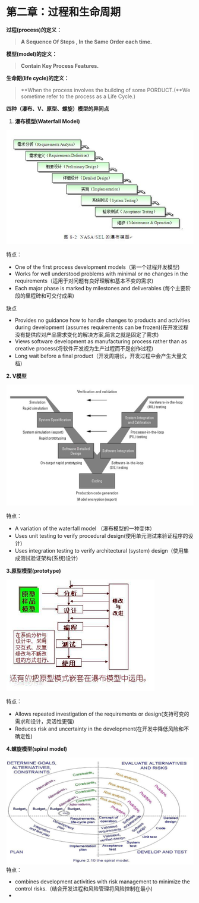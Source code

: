 # 第二章：过程和生命周期

**过程\(process\)的定义：**

> **A   Sequence Of  Steps , In the Same Order each time.**

**模型\(model\)的定义：**

> **Contain Key Process Features.**

**生命期\(life cycle\)的定义：**

> **When the process involves the building of some PORDUCT.\(**We sometime refer to the process as a Life Cycle.\)



**四种（瀑布、V、原型、螺旋）模型的异同点**

1. **瀑布模型\(Waterfall Model\)**

![](/assets/timg.jpeg)

特点：

* One of the first process development models（第一个过程开发模型\)
* Works for well understood problems with minimal or no changes in the requirements（适用于对问题有良好理解和基本不变的需求\)
* Each major phase is marked by milestones and deliverables \(每个主要阶段的里程碑和可交付成果\)

缺点

* Provides no guidance how to handle changes to products and activities during development \(assumes requirements can be frozen\)\(在开发过程没有提供应对产品需求变化的解决方案,简言之就是固定了需求\)
* Views software development as manufacturing process rather than as creative process\(将软件开发视为生产过程而不是创作过程\)
* Long wait before a final product（开发周期长，开发过程中会产生大量文档\)

**2. V模型**

![](/assets/timg-1.jpeg)

特点：

* A variation of the waterfall model	（瀑布模型的一种变体）
* Uses unit testing to verify procedural design\(使用单元测试来验证程序的设计\)
* Uses integration testing to verify architectural \(system\) design（使用集成测试验证架构\(系统\)设计\)

**3.原型模型\(prototype\)**

![](/assets/a8014c086e061d95fcce281b7bf40ad162d9ca0d.jpg)

特点：

* Allows repeated investigation of the requirements
   or design\(支持可变的需求和设计，灵活性更强\)
* Reduces risk and uncertainty in the development\(在开发中降低风险和不确定性\)

**4.螺旋模型\(spiral model\)**

![](/assets/sp.png)特点：

* combines development activities with risk management to minimize the control risks.（结合开发进程和风险管理将风险控制在最小\)
* 


